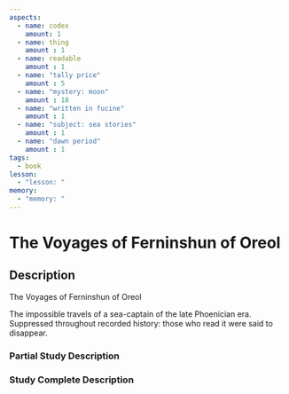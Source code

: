 ```yaml
---
aspects: 
  - name: codex
    amount: 1
  - name: thing
    amount : 1
  - name: readable
    amount : 1
  - name: "tally price"
    amount : 5
  - name: "mystery: moon"
    amount : 18
  - name: "written in fucine"
    amount : 1
  - name: "subject: sea stories"
    amount : 1
  - name: "dawn period"
    amount : 1
tags:
  - book
lesson:
  - "lesson: "
memory:
  - "memory: "
---
```


# The Voyages of Ferninshun of Oreol

## Description
The Voyages of Ferninshun of Oreol

The impossible travels of a sea-captain of the late Phoenician era. Suppressed throughout recorded history: those who read it were said to disappear.
### Partial Study Description

### Study Complete Description
